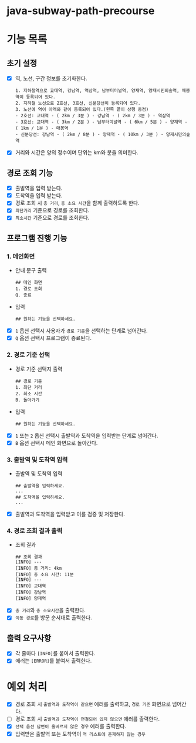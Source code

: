 # java-subway-path-precourse

# 기능 목록

## 초기 설정

- [x] 역, 노선, 구간 정보를 초기화한다.
  ```
  1. 지하철역으로 교대역, 강남역, 역삼역, 남부터미널역, 양재역, 양재시민의숲역, 매봉역이 등록되어 있다.
  2. 지하철 노선으로 2호선, 3호선, 신분당선이 등록되어 있다.
  3. 노선에 역이 아래와 같이 등록되어 있다.(왼쪽 끝이 상행 종점)
  - 2호선: 교대역 - ( 2km / 3분 ) - 강남역 - ( 2km / 3분 ) - 역삼역
  - 3호선: 교대역 - ( 3km / 2분 ) - 남부터미널역 - ( 6km / 5분 ) - 양재역 - ( 1km / 1분 ) - 매봉역
  - 신분당선: 강남역 - ( 2km / 8분 ) - 양재역 - ( 10km / 3분 ) - 양재시민의숲역
  ```
- [x] 거리와 시간은 양의 정수이며 단위는 km와 분을 의미한다.

## 경로 조회 기능

- [x] 출발역을 입력 받는다.
- [x] 도착역을 입력 받는다.
- [x] 경로 조회 시 `총 거리`, `총 소요 시간`을 함께 출력하도록 한다.
- [x] `최단거리` 기준으로 경로를 조회한다.
- [x] `최소시간` 기준으로 경로를 조회한다.

## 프로그램 진행 기능

### 1. 메인화면

- 안내 문구 출력

  ```
  ## 메인 화면
  1. 경로 조회
  Q. 종료
  ```

- 입력

  ```
  ## 원하는 기능을 선택하세요.
  ```

- [x] `1` 옵션 선택시 사용자가 `경로 기준`을 선택하는 단계로 넘어간다.
- [x] `Q` 옵션 선택시 프로그램이 종료된다.

### 2. 경로 기준 선택

- 경로 기준 선택지 출력

  ```
  ## 경로 기준
  1. 최단 거리
  2. 최소 시간
  B. 돌아가기
  ```

- 입력

  ```
  ## 원하는 기능을 선택하세요.
  ```

- [x] `1` 또는 `2` 옵션 선택시 출발역과 도착역을 입력받는 단계로 넘어간다.
- [x] `B` 옵션 선택시 메인 화면으로 돌아간다.

### 3. 출발역 및 도착역 입력

- 출발역 및 도착역 입력

  ```
  ## 출발역을 입력하세요.
  ...
  ## 도착역을 입력하세요.
  ...
  ```

- [x] 출발역과 도착역을 입력받고 이를 검증 및 저장한다.

### 4. 경로 조회 결과 출력

- 조회 결과

  ```
  ## 조회 결과
  [INFO] ---
  [INFO] 총 거리: 4km
  [INFO] 총 소요 시간: 11분
  [INFO] ---
  [INFO] 교대역
  [INFO] 강남역
  [INFO] 양재역
  ```

- [x] `총 거리`와 `총 소요시간`을 출력한다.
- [x] `이동 경로`를 방문 순서대로 출력한다.

## 출력 요구사항

- [x] 각 줄마다 `[INFO]`를 붙여서 출력한다.
- [x] 에러는 `[ERROR]`를 붙여서 출력한다.

# 예외 처리

- [x] 경로 조회 시 `출발역과 도착역이 같으면` 에러를 출력하고, `경로 기준` 화면으로 넘어간다.
- [ ] 경로 조회 시 `출발역과 도착역이 연결되어 있지 않으면` 에러를 출력한다.
- [x] `선택 옵션 답변이 올바르지 않은 경우` 에러를 출력한다.
- [x] 입력받은 출발역 또는 도착역이 `역 리스트에 존재하지 않는 경우`
